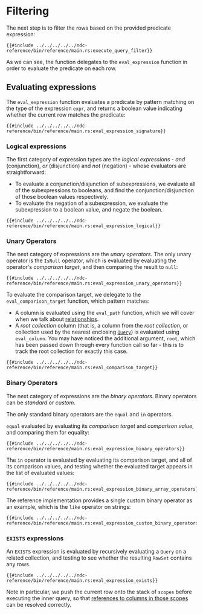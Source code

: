 # Filtering

The next step is to filter the rows based on the provided predicate expression:

```rust,no_run,noplayground
{{#include ../../../../../ndc-reference/bin/reference/main.rs:execute_query_filter}}
```

As we can see, the function delegates to the `eval_expression` function in order to evaluate the predicate on each row.

## Evaluating expressions

The `eval_expression` function evaluates a predicate by pattern matching on the type of the expression `expr`, and returns a boolean value indicating whether the current row matches the predicate:

```rust,no_run,noplayground
{{#include ../../../../../ndc-reference/bin/reference/main.rs:eval_expression_signature}}
```

### Logical expressions

The first category of expression types are the _logical expressions_ - _and_ (conjunction), _or_ (disjunction) and _not_ (negation) - whose evaluators are straightforward:

- To evaluate a conjunction/disjunction of subexpressions, we evaluate all of the subexpressions to booleans, and find the conjunction/disjunction of those boolean values respectively.
- To evaluate the negation of a subexpression, we evaluate the subexpression to a boolean value, and negate the boolean.

```rust,no_run,noplayground
{{#include ../../../../../ndc-reference/bin/reference/main.rs:eval_expression_logical}}
```

### Unary Operators

The next category of expressions are the _unary operators_. The only unary operator is the `IsNull` operator, which is evaluated by evaluating the operator's _comparison target_, and then comparing the result to `null`:

```rust,no_run,noplayground
{{#include ../../../../../ndc-reference/bin/reference/main.rs:eval_expression_unary_operators}}
```

To evaluate the comparison target, we delegate to the `eval_comparison_target` function, which pattern matches:

- A column is evaluated using the `eval_path` function, which we will cover when we talk about [relationships](./relationships.md).
- A _root collection_ column (that is, a column from the _root collection_, or collection used by the nearest enclosing [`Query`](../../../reference/types.md#query)) is evaluated using `eval_column`. You may have noticed the additional argument, `root`, which has been passed down through every function call so far - this is to track the root collection for exactly this case.

```rust,no_run,noplayground
{{#include ../../../../../ndc-reference/bin/reference/main.rs:eval_comparison_target}}
```

### Binary Operators

The next category of expressions are the _binary operators_. Binary operators can be _standard_ or _custom_.

The only standard binary operators are the `equal` and `in` operators. 

`equal` evaluated by evaluating its _comparison target_ and _comparison value_, and comparing them for equality:

```rust,no_run,noplayground
{{#include ../../../../../ndc-reference/bin/reference/main.rs:eval_expression_binary_operators}}
```

The `in` operator is evaluated by evaluating its comparison target, and all of its comparison values, and testing whether the evaluated target appears in the list of evaluated values:

```rust,no_run,noplayground
{{#include ../../../../../ndc-reference/bin/reference/main.rs:eval_expression_binary_array_operators}}
```

The reference implementation provides a single custom binary operator as an example, which is the `like` operator on strings:

```rust,no_run,noplayground
{{#include ../../../../../ndc-reference/bin/reference/main.rs:eval_expression_custom_binary_operators}}
```

### `EXISTS` expressions

An `EXISTS` expression is evaluated by recursively evaluating a `Query` on a related collection, and testing to see whether the resulting `RowSet` contains any rows.

```rust,no_run,noplayground
{{#include ../../../../../ndc-reference/bin/reference/main.rs:eval_expression_exists}}
```

Note in particular, we push the current row onto the stack of `scopes` before executing the inner query, so that [references to columns in those scopes](../../../specification/queries/filtering.md#referencing-a-column-from-a-collection-in-scope) can be resolved correctly.